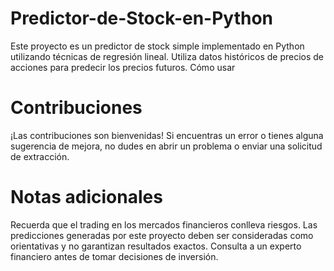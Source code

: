 # Predictor-de-Stock-en-Python
Este proyecto es un predictor de stock simple implementado en Python utilizando técnicas de regresión lineal. Utiliza datos históricos de precios de acciones para predecir los precios futuros.
Cómo usar

# Contribuciones
¡Las contribuciones son bienvenidas! Si encuentras un error o tienes alguna sugerencia de mejora, no dudes en abrir un problema o enviar una solicitud de extracción.

# Notas adicionales
Recuerda que el trading en los mercados financieros conlleva riesgos. Las predicciones generadas por este proyecto deben ser consideradas como orientativas y no garantizan resultados exactos.
Consulta a un experto financiero antes de tomar decisiones de inversión.
